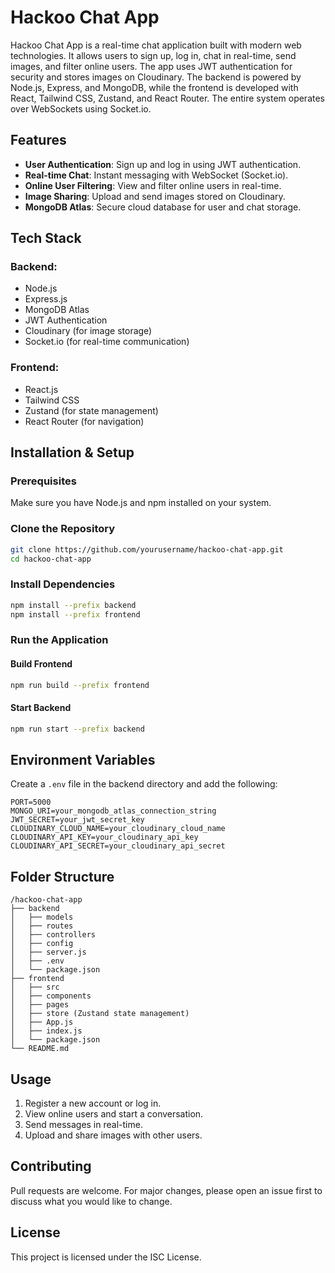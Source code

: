# Hackoo Chat App

Hackoo Chat App is a real-time chat application built with modern web technologies. It allows users to sign up, log in, chat in real-time, send images, and filter online users. The app uses JWT authentication for security and stores images on Cloudinary. The backend is powered by Node.js, Express, and MongoDB, while the frontend is developed with React, Tailwind CSS, Zustand, and React Router. The entire system operates over WebSockets using Socket.io.

## Features

- **User Authentication**: Sign up and log in using JWT authentication.
- **Real-time Chat**: Instant messaging with WebSocket (Socket.io).
- **Online User Filtering**: View and filter online users in real-time.
- **Image Sharing**: Upload and send images stored on Cloudinary.
- **MongoDB Atlas**: Secure cloud database for user and chat storage.

## Tech Stack

### Backend:
- Node.js
- Express.js
- MongoDB Atlas
- JWT Authentication
- Cloudinary (for image storage)
- Socket.io (for real-time communication)

### Frontend:
- React.js
- Tailwind CSS
- Zustand (for state management)
- React Router (for navigation)

## Installation & Setup

### Prerequisites
Make sure you have Node.js and npm installed on your system.

### Clone the Repository
```sh
git clone https://github.com/yourusername/hackoo-chat-app.git
cd hackoo-chat-app
```

### Install Dependencies
```sh
npm install --prefix backend
npm install --prefix frontend
```

### Run the Application
#### Build Frontend
```sh
npm run build --prefix frontend
```
#### Start Backend
```sh
npm run start --prefix backend
```

## Environment Variables
Create a `.env` file in the backend directory and add the following:
```env
PORT=5000
MONGO_URI=your_mongodb_atlas_connection_string
JWT_SECRET=your_jwt_secret_key
CLOUDINARY_CLOUD_NAME=your_cloudinary_cloud_name
CLOUDINARY_API_KEY=your_cloudinary_api_key
CLOUDINARY_API_SECRET=your_cloudinary_api_secret
```

## Folder Structure
```
/hackoo-chat-app
├── backend
│   ├── models
│   ├── routes
│   ├── controllers
│   ├── config
│   ├── server.js
│   ├── .env
│   └── package.json
├── frontend
│   ├── src
│   ├── components
│   ├── pages
│   ├── store (Zustand state management)
│   ├── App.js
│   ├── index.js
│   └── package.json
└── README.md
```

## Usage
1. Register a new account or log in.
2. View online users and start a conversation.
3. Send messages in real-time.
4. Upload and share images with other users.

## Contributing
Pull requests are welcome. For major changes, please open an issue first to discuss what you would like to change.

## License
This project is licensed under the ISC License.

